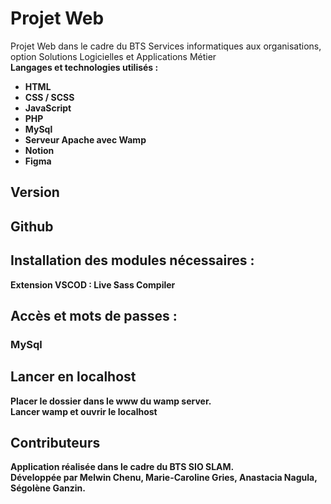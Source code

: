 # Projet Web
Projet Web dans le cadre du BTS Services informatiques aux organisations, option Solutions Logicielles et Applications Métier <br>
<b>Langages et technologies utilisés :<b>
<ul>
  <li>HTML</li>
  <li>CSS / SCSS</li>
  <li>JavaScript</li>
  <li>PHP</li>
  <li>MySql</li>
  <li>Serveur Apache avec Wamp</li>
  <li>Notion</li>
  <li>Figma</li>
</ul>

## Version 

## Github 

## Installation des modules nécessaires :

Extension VSCOD : Live Sass Compiler


## Accès et mots de passes :
### MySql 

## Lancer en localhost
Placer le dossier dans le www du wamp server. <br/>
Lancer wamp et ouvrir le localhost

## Contributeurs
Application réalisée dans le cadre du BTS SIO SLAM. <br/>
Développée par Melwin Chenu, Marie-Caroline Gries, Anastacia Nagula, Ségolène Ganzin.

